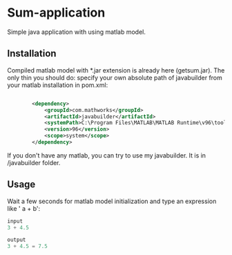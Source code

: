# Sum-application
Simple java application with using matlab model.

## Installation

Compiled matlab model with *.jar extension is already here (getsum.jar).
The only thin you should do:
specify your own absolute path of javabuilder from your matlab installation in pom.xml:

```xml

        <dependency>
        	<groupId>com.mathworks</groupId>
        	<artifactId>javabuilder</artifactId>
        	<systemPath>C:\Program Files\MATLAB\MATLAB Runtime\v96\toolbox\javabuilder\jar\javabuilder.jar</systemPath>
        	<version>96</version>
        	<scope>system</scope>
        </dependency>
```

If you don't have any matlab, you can try to use my javabuilder.
It is in /javabuilder folder.

## Usage

Wait a few seconds for matlab model initialization and type an expression like ' a + b':

```java
input
3 + 4.5
```

```java
output
3 + 4.5 = 7.5
```